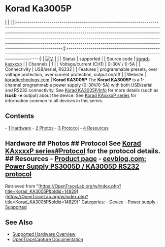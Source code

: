 # Korad Ka3005P

| | | |:-----------------------------------------------------------------------------------------------------------------------------------------------------------------------------------------------------------------------------------------------------------------------------------------------------------------------------------------------------------------------------------------------------------------------------:|:----------------------------------------------------------------------------------------------------------------------------------------------:| | [![\1](../../assets/hardware/general/\2)](./File:Korad_ka3005p_mugshot.png.html) | | | Status | supported | | Source code | [korad-kaxxxxp](http://github.com/OpenTraceLab/?p=OpenTraceCapture.git;a=tree;f=src/hardware/korad-kaxxxxp) | | Channels | 1 | | Voltage/current (CH1) | 0-30V / 0-5A | | Connectivity | USB/serial, RS232 | | Features | programmable presets, over voltage protection, over current protection, output on/off | | Website | [koradtechnology.com](http://koradtechnology.com) | **Korad KA3005P** The **Korad KA3005P** is a 1-channel programmable power supply (0-30V/0-5A) with both USB/serial and RS232 connectivity. See [Korad KA3005P/Info](Korad_KA3005P/Info.html "Korad KA3005P/Info") for more details (such as **lsusb -v** output) about the device. See [Korad KAxxxxP series](Korad_KAxxxxP_series.html "Korad KAxxxxP series") for information common to all devices in this series. 
## Contents 
\- [1 Hardware](Korad_KA3005P.html#Hardware) \- [2 Photos](Korad_KA3005P.html#Photos) \- [3 Protocol](Korad_KA3005P.html#Protocol) \- [4 Resources](Korad_KA3005P.html#Resources) 
## Hardware ## Photos ## Protocol See [Korad KAxxxxP series#Protocol](Korad_KAxxxxP_series.html#Protocol "Korad KAxxxxP series") for the protocol details. ## Resources \- [Product page](http://www.koradtechnology.com/product/14.html) \- [eevblog.com: Power Supply PS3005D / KA3005D RS232 protocol](http://www.eevblog.com/forum/testgear/power-supply-ps3005d-ka3005d-rs232-protocol/)
Retrieved from "[https://OpenTraceLab.org/w/index.php?title=Korad_KA3005P&oldid=14829](https://OpenTraceLab.org/w/index.php?title=Korad_KA3005P&oldid=14829)" 
[Categories](specialcategories-specialcategories.md): \- [Device](./Category:Device.html "Category:Device") \- [Power supply](./Category:Power_supply.html "Category:Power supply") \- [Supported](./Category:Supported.html "Category:Supported")

## See Also
- [Supported Hardware Overview](../supported-hardware.md)
- [OpenTraceCapture Documentation](../../opentracecapture/overview.md)
